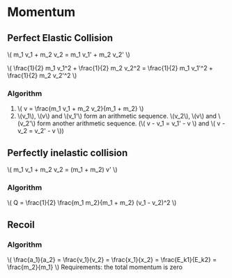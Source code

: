 # Momentum

## Perfect Elastic Collision

\\( m_1 v_1 + m_2 v_2 = m_1 v_1' + m_2 v_2' \\)

\\( \frac{1}{2} m_1 v_1^2 + \frac{1}{2} m_2 v_2^2 = \frac{1}{2} m_1 v_1'^2 + \frac{1}{2} m_2 v_2'^2 \\)

### Algorithm
1. \\( v = \frac{m_1 v_1 + m_2 v_2}{m_1 + m_2} \\)
2. \\(v_1\\), \\(v\\) and \\(v_1'\\) form an arithmetic sequence. \\(v_2\\), \\(v\\) and \\(v_2'\\) form another arithmetic sequence. (\\( v - v_1 = v_1' - v \\) and \\( v - v_2 = v_2' - v \\))

## Perfectly inelastic collision

\\( m_1 v_1 + m_2 v_2 = (m_1 + m_2) v' \\)

### Algorithm

\\( Q = \frac{1}{2} \frac{m_1 m_2}{m_1 + m_2} (v_1 - v_2)^2 \\)

## Recoil

### Algorithm

\\( \frac{a_1}{a_2} = \frac{v_1}{v_2} = \frac{x_1}{x_2} = \frac{E_k1}{E_k2} = \frac{m_2}{m_1} \\) Requirements: the total momentum is zero
